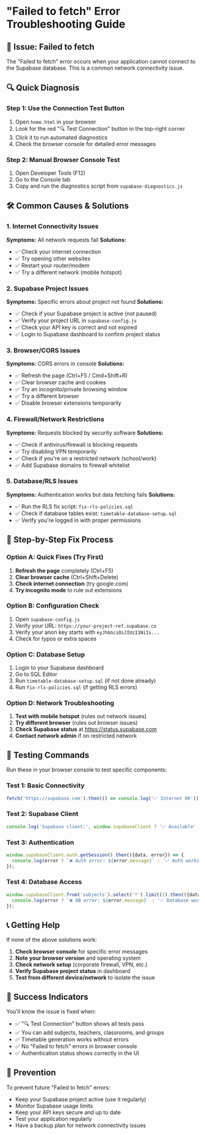 # "Failed to fetch" Error Troubleshooting Guide

## 🚨 Issue: Failed to fetch

The "Failed to fetch" error occurs when your application cannot connect to the Supabase database. This is a common network connectivity issue.

## 🔍 Quick Diagnosis

### Step 1: Use the Connection Test Button
1. Open `home.html` in your browser
2. Look for the red "🔍 Test Connection" button in the top-right corner
3. Click it to run automated diagnostics
4. Check the browser console for detailed error messages

### Step 2: Manual Browser Console Test
1. Open Developer Tools (F12)
2. Go to the Console tab
3. Copy and run the diagnostics script from `supabase-diagnostics.js`

## 🛠️ Common Causes & Solutions

### 1. **Internet Connectivity Issues**
**Symptoms:** All network requests fail
**Solutions:**
- ✅ Check your internet connection
- ✅ Try opening other websites
- ✅ Restart your router/modem
- ✅ Try a different network (mobile hotspot)

### 2. **Supabase Project Issues**
**Symptoms:** Specific errors about project not found
**Solutions:**
- ✅ Check if your Supabase project is active (not paused)
- ✅ Verify your project URL in `supabase-config.js`
- ✅ Check your API key is correct and not expired
- ✅ Login to Supabase dashboard to confirm project status

### 3. **Browser/CORS Issues**
**Symptoms:** CORS errors in console
**Solutions:**
- ✅ Refresh the page (Ctrl+F5 / Cmd+Shift+R)
- ✅ Clear browser cache and cookies
- ✅ Try an incognito/private browsing window
- ✅ Try a different browser
- ✅ Disable browser extensions temporarily

### 4. **Firewall/Network Restrictions**
**Symptoms:** Requests blocked by security software
**Solutions:**
- ✅ Check if antivirus/firewall is blocking requests
- ✅ Try disabling VPN temporarily
- ✅ Check if you're on a restricted network (school/work)
- ✅ Add Supabase domains to firewall whitelist

### 5. **Database/RLS Issues**
**Symptoms:** Authentication works but data fetching fails
**Solutions:**
- ✅ Run the RLS fix script: `fix-rls-policies.sql`
- ✅ Check if database tables exist: `timetable-database-setup.sql`
- ✅ Verify you're logged in with proper permissions

## 🔧 Step-by-Step Fix Process

### Option A: Quick Fixes (Try First)
1. **Refresh the page** completely (Ctrl+F5)
2. **Clear browser cache** (Ctrl+Shift+Delete)
3. **Check internet connection** (try google.com)
4. **Try incognito mode** to rule out extensions

### Option B: Configuration Check
1. Open `supabase-config.js`
2. Verify your URL: `https://your-project-ref.supabase.co`
3. Verify your anon key starts with `eyJhbGciOiJIUzI1NiIs...`
4. Check for typos or extra spaces

### Option C: Database Setup
1. Login to your Supabase dashboard
2. Go to SQL Editor
3. Run `timetable-database-setup.sql` (if not done already)
4. Run `fix-rls-policies.sql` (if getting RLS errors)

### Option D: Network Troubleshooting
1. **Test with mobile hotspot** (rules out network issues)
2. **Try different browser** (rules out browser issues)
3. **Check Supabase status** at https://status.supabase.com
4. **Contact network admin** if on restricted network

## 🧪 Testing Commands

Run these in your browser console to test specific components:

### Test 1: Basic Connectivity
```javascript
fetch('https://supabase.com').then(() => console.log('✅ Internet OK')).catch(e => console.log('❌ Internet issue:', e));
```

### Test 2: Supabase Client
```javascript
console.log('Supabase client:', window.supabaseClient ? '✅ Available' : '❌ Missing');
```

### Test 3: Authentication
```javascript
window.supabaseClient.auth.getSession().then(({data, error}) => {
  console.log(error ? `❌ Auth error: ${error.message}` : '✅ Auth working');
});
```

### Test 4: Database Access
```javascript
window.supabaseClient.from('subjects').select('*').limit(1).then(({data, error}) => {
  console.log(error ? `❌ DB error: ${error.message}` : '✅ Database working');
});
```

## 📞 Getting Help

If none of the above solutions work:

1. **Check browser console** for specific error messages
2. **Note your browser version** and operating system
3. **Check network setup** (corporate firewall, VPN, etc.)
4. **Verify Supabase project status** in dashboard
5. **Test from different device/network** to isolate the issue

## 🎯 Success Indicators

You'll know the issue is fixed when:
- ✅ "🔍 Test Connection" button shows all tests pass
- ✅ You can add subjects, teachers, classrooms, and groups
- ✅ Timetable generation works without errors
- ✅ No "Failed to fetch" errors in browser console
- ✅ Authentication status shows correctly in the UI

## 🔄 Prevention

To prevent future "Failed to fetch" errors:
- Keep your Supabase project active (use it regularly)
- Monitor Supabase usage limits
- Keep your API keys secure and up to date
- Test your application regularly
- Have a backup plan for network connectivity issues

